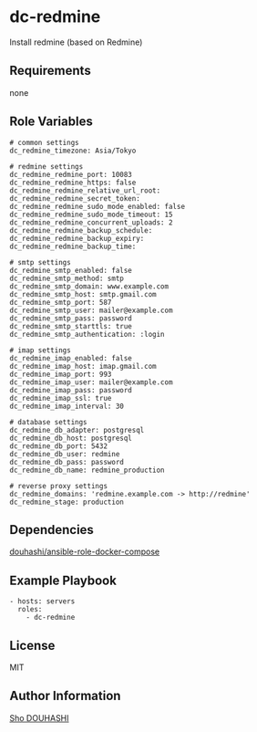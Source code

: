 dc-redmine
=========

Install redmine (based on Redmine)

Requirements
------------

none

Role Variables
--------------

```
# common settings
dc_redmine_timezone: Asia/Tokyo

# redmine settings
dc_redmine_redmine_port: 10083
dc_redmine_redmine_https: false
dc_redmine_redmine_relative_url_root: 
dc_redmine_redmine_secret_token:
dc_redmine_redmine_sudo_mode_enabled: false
dc_redmine_redmine_sudo_mode_timeout: 15
dc_redmine_redmine_concurrent_uploads: 2
dc_redmine_redmine_backup_schedule:
dc_redmine_redmine_backup_expiry:
dc_redmine_redmine_backup_time:

# smtp settings
dc_redmine_smtp_enabled: false
dc_redmine_smtp_method: smtp
dc_redmine_smtp_domain: www.example.com
dc_redmine_smtp_host: smtp.gmail.com
dc_redmine_smtp_port: 587
dc_redmine_smtp_user: mailer@example.com
dc_redmine_smtp_pass: password
dc_redmine_smtp_starttls: true
dc_redmine_smtp_authentication: :login

# imap settings
dc_redmine_imap_enabled: false
dc_redmine_imap_host: imap.gmail.com
dc_redmine_imap_port: 993
dc_redmine_imap_user: mailer@example.com
dc_redmine_imap_pass: password
dc_redmine_imap_ssl: true
dc_redmine_imap_interval: 30

# database settings
dc_redmine_db_adapter: postgresql
dc_redmine_db_host: postgresql
dc_redmine_db_port: 5432
dc_redmine_db_user: redmine
dc_redmine_db_pass: password
dc_redmine_db_name: redmine_production

# reverse proxy settings
dc_redmine_domains: 'redmine.example.com -> http://redmine'
dc_redmine_stage: production
```

Dependencies
------------

[douhashi/ansible-role-docker-compose](https://github.com/douhashi/ansible-role-docker-compose)


Example Playbook
----------------

```
- hosts: servers
  roles:
    - dc-redmine
```

License
-------

MIT

Author Information
------------------

[Sho DOUHASHI](https://github.com/douhashi)


